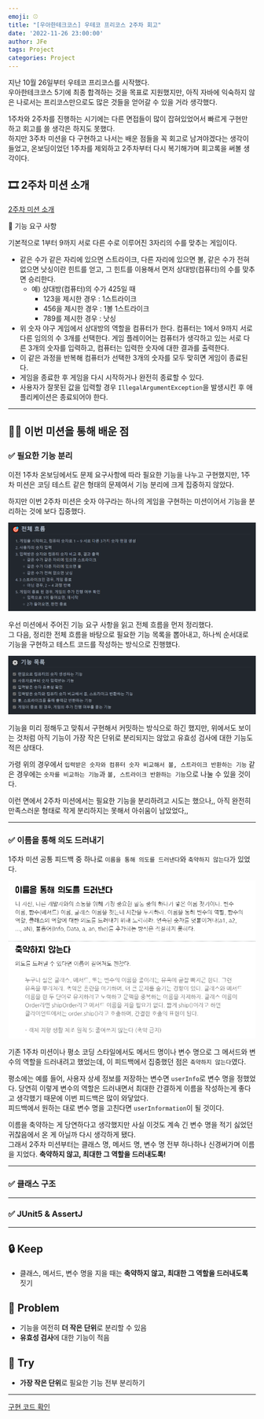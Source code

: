 ```yaml
---
emoji: ⚾
title: "[우아한테크코스] 우테코 프리코스 2주차 회고"
date: '2022-11-26 23:00:00'
author: JFe
tags: Project
categories: Project
---
```


지난 10월 26일부터 우테코 프리코스를 시작했다.  
우아한테크코스 5기에 최종 합격하는 것을 목표로 지원했지만, 아직 자바에 익숙하지 않은 나로서는 프리코스만으로도 많은 것들을 얻어갈 수 있을 거라 생각했다.  

1주차와 2주차를 진행하는 시기에는 다른 면접들이 많이 잡혀있었어서 빠르게 구현만 하고 회고를 쓸 생각은 하지도 못했다.  
하지만 3주차 미션을 다 구현하고 나서는 배운 점들을 꼭 회고로 남겨야겠다는 생각이 들었고, 온보딩이었던 1주차를 제외하고 2주차부터 다시 복기해가며 회고록을 써볼 생각이다.

## 🎞 2주차 미션 소개

[2주차 미션 소개](https://github.com/woowacourse-precourse/java-baseball)  


🚀 기능 요구 사항

기본적으로 1부터 9까지 서로 다른 수로 이루어진 3자리의 수를 맞추는 게임이다.

- 같은 수가 같은 자리에 있으면 스트라이크, 다른 자리에 있으면 볼, 같은 수가 전혀 없으면 낫싱이란 힌트를 얻고, 그 힌트를 이용해서 먼저 상대방(컴퓨터)의 수를 맞추면 승리한다.
    - 예) 상대방(컴퓨터)의 수가 425일 때
        - 123을 제시한 경우 : 1스트라이크
        - 456을 제시한 경우 : 1볼 1스트라이크
        - 789를 제시한 경우 : 낫싱
- 위 숫자 야구 게임에서 상대방의 역할을 컴퓨터가 한다. 컴퓨터는 1에서 9까지 서로 다른 임의의 수 3개를 선택한다. 게임 플레이어는 컴퓨터가 생각하고 있는 서로 다른 3개의 숫자를 입력하고, 컴퓨터는 입력한 숫자에 대한
  결과를 출력한다.
- 이 같은 과정을 반복해 컴퓨터가 선택한 3개의 숫자를 모두 맞히면 게임이 종료된다.
- 게임을 종료한 후 게임을 다시 시작하거나 완전히 종료할 수 있다.
- 사용자가 잘못된 값을 입력할 경우 `IllegalArgumentException`을 발생시킨 후 애플리케이션은 종료되어야 한다.

---

## 👨‍💻 이번 미션을 통해 배운 점

### ✅ 필요한 기능 분리

이전 1주차 온보딩에서도 문제 요구사항에 따라 필요한 기능을 나누고 구현했지만, 1주차 미션은 코딩 테스트 같은 형태의 문제여서 기능 분리에 크게 집중하지 않았다.  

하지만 이번 2주차 미션은 숫자 야구라는 하나의 게임을 구현하는 미션이어서 기능을 분리하는 것에 보다 집중했다.  

![workflow.png](workflow.png)

우선 미션에서 주어진 기능 요구 사항을 읽고 전체 흐름을 먼저 정리했다.  
그 다음, 정리한 전체 흐름을 바탕으로 필요한 기능 목록을 뽑아내고, 하나씩 순서대로 기능을 구현하고 테스트 코드를 작성하는 방식으로 진행했다.  

![function-list.png](function-list.png)

기능을 미리 정해두고 맞춰서 구현해서 커밋하는 방식으로 하긴 했지만, 위에서도 보이는 것처럼 아직 기능이 가장 작은 단위로 분리되지는 않았고 유효성 검사에 대한 기능도 적은 상태다.  

가령 위의 경우에서 `입력받은 숫자와 컴퓨터 숫자 비교해서 볼, 스트라이크 반환하는 기능` 같은 경우에는 `숫자를 비교하는 기능`과 `볼, 스트라이크 반환하는 기능`으로 나눌 수 있을 것이다.  

이런 면에서 2주차 미션에서는 필요한 기능을 분리하려고 시도는 했으나,, 아직 완전히 만족스러운 형태로 작게 분리하지는 못해서 아쉬움이 남았었다,,  

---

### ✅ 이름을 통해 의도 드러내기

1주차 미션 공통 피드백 중 하나로 `이름을 통해 의도를 드러낸다`와 `축약하지 않는다`가 있었다.  

![naming.png](naming.png)

기존 1주차 미션이나 평소 코딩 스타일에서도 메서드 명이나 변수 명으로 그 메서드와 변수의 역할을 드러내려고 했었는데, 이 피드백에서 집중했던 점은 `축약하지 않는다`였다.  

평소에는 예를 들어, 사용자 상세 정보를 저장하는 변수면 `userInfo`로 변수 명을 정했었다. 당연히 이렇게 변수의 역할은 드러내면서 최대한 간결하게 이름을 작성하는게 좋다고 생각했기 때문에 이번 피드백은 많이 와닿았다.  
피드백에서 원하는 대로 변수 명을 고친다면 `userInformation`이 될 것이다.  

이름을 축약하는 게 당연하다고 생각했지만 사실 이것도 계속 긴 변수 명을 적기 싫었던 귀찮음에서 온 게 아닐까 다시 생각하게 됐다.  
그래서 2주차 미션부터는 클래스 명, 메서드 명, 변수 명 전부 하나하나 신경써가며 이름을 지었다. **축약하지 않고, 최대한 그 역할을 드러내도록!**

---

### ✅ 클래스 구조



---

### ✅ JUnit5 & AssertJ


---


## 🔒 Keep

- 클래스, 메서드, 변수 명을 지을 때는 **축약하지 않고, 최대한 그 역할을 드러내도록** 짓기  


## 🚧 Problem

- 기능을 여전히 **더 작은 단위**로 분리할 수 있음  
- **유효성 검사**에 대한 기능이 적음    


## 🎯 Try

- **가장 작은 단위**로 필요한 기능 전부 분리하기  

---

[구현 코드 확인](https://github.com/Go-Jaecheol/java-baseball/tree/Go-Jaecheol)  


```toc
```